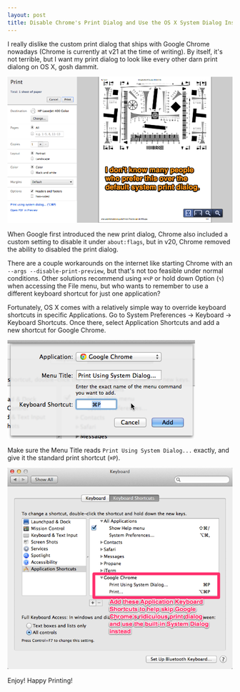 ```yaml
---
layout: post
title: Disable Chrome's Print Dialog and Use the OS X System Dialog Instead
---
```


I really dislike the custom print dialog that ships with Google Chrome
nowadays (Chrome is currently at v21 at the time of writing). By itself, it's
not terrible, but I want my print dialog to look like every other darn print
dialong on OS X, gosh dammit.

![Google Chrome's Print Dialog](/images/posts/disable-chrome-print-dialog-use-osx-instead/chrome-print-dialog.png "Google Chrome's Print Dialog")

When Google first introduced the new print dialog, Chrome also included a
custom setting to disable it under `about:flags`, but in v20, Chrome removed
the ability to disabled the print dialog.

There are a couple workarounds on the internet like starting Chrome with an
`--args --disable-print-preview`, but that's not too feasible under normal
conditions. Other solutions recommend using `⌘⌥P` or hold down Option (`⌥`) when
accessing the File menu, but who wants to remember to use a different keyboard
shortcut for just one application?

Fortunately, OS X comes with a relatively simple way to override keyboard
shortcuts in specific Applications. Go to System Preferences -> Keyboard ->
Keyboard Shortcuts. Once there, select Application Shortcuts and add a new
shortcut for Google Chrome.

![Override for Chrome's Print Shortcut](/images/posts/disable-chrome-print-dialog-use-osx-instead/chrome-print-shortcut-override.png "Override for Chrome's Print Shortcut")

Make sure the Menu Title reads `Print Using System Dialog...` exactly, and
give it the standard print shortcut (`⌘P`).

![New Chrome Print Shortcuts](/images/posts/disable-chrome-print-dialog-use-osx-instead/chrome-print-shortcuts.png "New Chrome Print Shortcuts")

Enjoy! Happy Printing!
